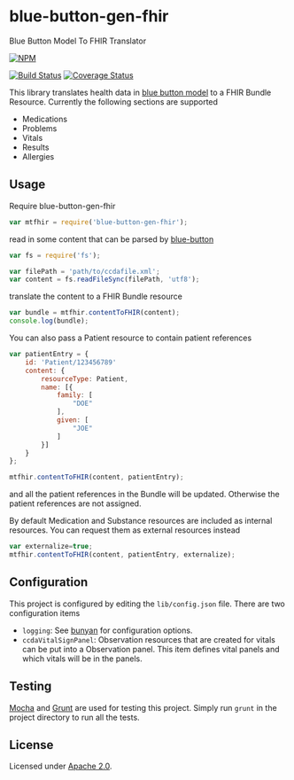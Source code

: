 blue-button-gen-fhir
====================

Blue Button Model To FHIR Translator

[![NPM](https://nodei.co/npm/blue-button-gen-fhir.png)](https://nodei.co/npm/blue-button-gen-fhir/)

[![Build Status](https://travis-ci.org/amida-tech/blue-button-gen-fhir.svg)](https://travis-ci.org/amida-tech/blue-button-gen-fhir)
[![Coverage Status](https://coveralls.io/repos/amida-tech/blue-button-gen-fhir/badge.png)](https://coveralls.io/r/amida-tech/blue-button-gen-fhir)

This library translates health data in [blue button model](https://github.com/amida-tech/blue-button-model) to a FHIR Bundle Resource.  Currently the following sections are supported
* Medications
* Problems
* Vitals
* Results
* Allergies

## Usage

Require blue-button-gen-fhir
``` javascript
var mtfhir = require('blue-button-gen-fhir');
```
read in some content that can be parsed by [blue-button](https://github.com/amida-tech/blue-button)
``` javascript
var fs = require('fs');

var filePath = 'path/to/ccdafile.xml';
var content = fs.readFileSync(filePath, 'utf8');
```
translate the content to a FHIR Bundle resource
``` javascript
var bundle = mtfhir.contentToFHIR(content);
console.log(bundle);	
```

You can also pass a Patient resource to contain patient references
``` javascript
var patientEntry = {
    id: 'Patient/123456789'
    content: {
        resourceType: Patient,
        name: [{
            family: [
                "DOE"
            ],
            given: [
                "JOE"
            ]
        }]
    }
};

mtfhir.contentToFHIR(content, patientEntry);
```
and all the patient references in the Bundle will be updated.  Otherwise the patient references are not assigned.


By default Medication and Substance resources are included as internal resources. You can request them as external resources instead
``` javascript
var externalize=true;
mtfhir.contentToFHIR(content, patientEntry, externalize);
```

## Configuration

This project is configured by editing the `lib/config.json` file.  There are two configuration items
* `logging`: See [bunyan](https://github.com/trentm/node-bunyan) for configuration options.
* `ccdaVitalSignPanel`: Observation resources that are created for vitals can be put into a Observation panel.  This item defines vital panels and which vitals will be in the panels. 

## Testing

[Mocha](http://mochajs.org/) and [Grunt](http://gruntjs.com/) are used for testing this project.  Simply run `grunt` in the project directory to run all the tests.

## License

Licensed under [Apache 2.0](./LICENSE).

